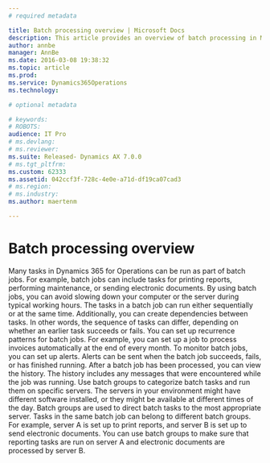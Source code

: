 ```yaml
---
# required metadata

title: Batch processing overview | Microsoft Docs
description: This article provides an overview of batch processing in Microsoft Dynamics 365 for Operations.
author: annbe
manager: AnnBe
ms.date: 2016-03-08 19:38:32
ms.topic: article
ms.prod: 
ms.service: Dynamics365Operations
ms.technology: 

# optional metadata

# keywords: 
# ROBOTS: 
audience: IT Pro
# ms.devlang: 
# ms.reviewer: 
ms.suite: Released- Dynamics AX 7.0.0
# ms.tgt_pltfrm: 
ms.custom: 62333
ms.assetid: 042ccf3f-728c-4e0e-a71d-df19ca07cad3
# ms.region: 
# ms.industry: 
ms.author: maertenm

---
```


# Batch processing overview

Many tasks in Dynamics 365 for Operations can be run as part of batch jobs. For example, batch jobs can include tasks for printing reports, performing maintenance, or sending electronic documents. By using batch jobs, you can avoid slowing down your computer or the server during typical working hours. The tasks in a batch job can run either sequentially or at the same time. Additionally, you can create dependencies between tasks. In other words, the sequence of tasks can differ, depending on whether an earlier task succeeds or fails. You can set up recurrence patterns for batch jobs. For example, you can set up a job to process invoices automatically at the end of every month. To monitor batch jobs, you can set up alerts. Alerts can be sent when the batch job succeeds, fails, or has finished running. After a batch job has been processed, you can view the history. The history includes any messages that were encountered while the job was running. Use batch groups to categorize batch tasks and run them on specific servers. The servers in your environment might have different software installed, or they might be available at different times of the day. Batch groups are used to direct batch tasks to the most appropriate server. Tasks in the same batch job can belong to different batch groups. For example, server A is set up to print reports, and server B is set up to send electronic documents. You can use batch groups to make sure that reporting tasks are run on server A and electronic documents are processed by server B.

